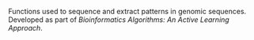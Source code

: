 Functions used to sequence and extract patterns in genomic sequences. Developed as part of _Bioinformatics Algorithms: An Active Learning Approach_.
